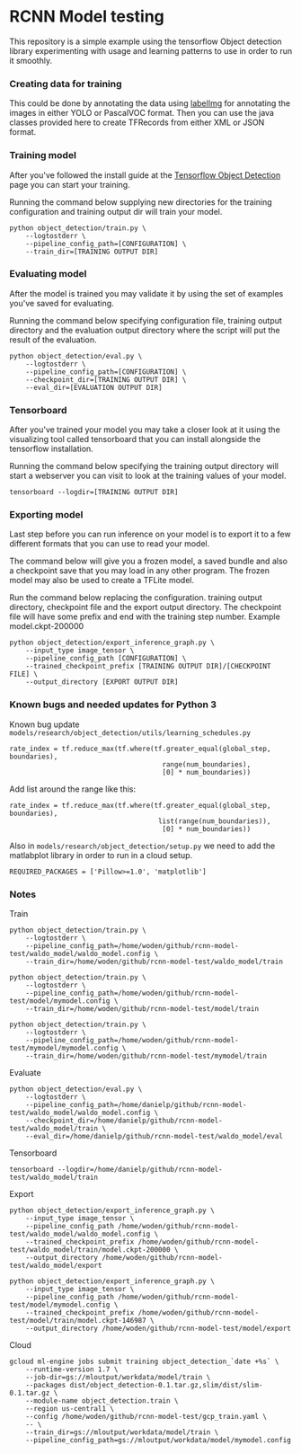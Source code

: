 # RCNN Model testing

This repository is a simple example using the tensorflow Object detection library experimenting with usage and learning 
patterns to use in order to run it smoothly.

### Creating data for training

This could be done by annotating the data using [labelImg](https://github.com/tzutalin/labelImg) for annotating the images in either YOLO or PascalVOC format. Then you can use the java classes provided here to create TFRecords from either XML or JSON format.

### Training model

After you've followed the install guide at the [Tensorflow Object Detection](https://github.com/tensorflow/models/blob/master/research/object_detection/g3doc/installation.md) page you can start your training.

Running the command below supplying new directories for the training configuration and training output dir will train your model.
```
python object_detection/train.py \
    --logtostderr \
    --pipeline_config_path=[CONFIGURATION] \
    --train_dir=[TRAINING OUTPUT DIR]
```

### Evaluating model

After the model is trained you may validate it by using the set of examples you've saved for evaluating.

Running the command below specifying configuration file, training output directory and the evaluation output directory where the script will put the result of the evaluation.
```
python object_detection/eval.py \
    --logtostderr \
    --pipeline_config_path=[CONFIGURATION] \
    --checkpoint_dir=[TRAINING OUTPUT DIR] \
    --eval_dir=[EVALUATION OUTPUT DIR]
```

### Tensorboard

After you've trained your model you may take a closer look at it using the visualizing tool called tensorboard that you can install
alongside the tensorflow installation. 

Running the command below specifying the training output directory will start a webserver you can visit to look at the training values of
your model.
```
tensorboard --logdir=[TRAINING OUTPUT DIR]
```

### Exporting model

Last step before you can run inference on your model is to export it to a few different formats that you can use to read your model.

The command below will give you a frozen model, a saved bundle and also a checkpoint save that you may load in any other program.
The frozen model may also be used to create a TFLite model.

Run the command below replacing the configuration. training output directory, checkpoint file and the export output directory. 
The checkpoint file will have some prefix and end with the training step number. Example model.ckpt-200000
```
python object_detection/export_inference_graph.py \
    --input_type image_tensor \
    --pipeline_config_path [CONFIGURATION] \
    --trained_checkpoint_prefix [TRAINING OUTPUT DIR]/[CHECKPOINT FILE] \
    --output_directory [EXPORT OUTPUT DIR]
```

### Known bugs and needed updates for Python 3

Known bug update ```models/research/object_detection/utils/learning_schedules.py```
```
rate_index = tf.reduce_max(tf.where(tf.greater_equal(global_step, boundaries),
                                      range(num_boundaries),
                                      [0] * num_boundaries))
```

Add list around the range like this:
```
rate_index = tf.reduce_max(tf.where(tf.greater_equal(global_step, boundaries),
                                     list(range(num_boundaries)),
                                      [0] * num_boundaries))
```

Also in ```models/research/object_detection/setup.py``` we need to add the matlabplot library in order to run in a cloud
setup.
```
REQUIRED_PACKAGES = ['Pillow>=1.0', 'matplotlib']
```

### Notes

Train
```
python object_detection/train.py \
    --logtostderr \
    --pipeline_config_path=/home/woden/github/rcnn-model-test/waldo_model/waldo_model.config \
    --train_dir=/home/woden/github/rcnn-model-test/waldo_model/train
```

```
python object_detection/train.py \
    --logtostderr \
    --pipeline_config_path=/home/woden/github/rcnn-model-test/model/mymodel.config \
    --train_dir=/home/woden/github/rcnn-model-test/model/train
```

```
python object_detection/train.py \
    --logtostderr \
    --pipeline_config_path=/home/woden/github/rcnn-model-test/mymodel/mymodel.config \
    --train_dir=/home/woden/github/rcnn-model-test/mymodel/train
```


Evaluate
```
python object_detection/eval.py \
    --logtostderr \
    --pipeline_config_path=/home/danielp/github/rcnn-model-test/waldo_model/waldo_model.config \
    --checkpoint_dir=/home/danielp/github/rcnn-model-test/waldo_model/train \
    --eval_dir=/home/danielp/github/rcnn-model-test/waldo_model/eval
```

Tensorboard
```
tensorboard --logdir=/home/danielp/github/rcnn-model-test/waldo_model/train
```

Export
```
python object_detection/export_inference_graph.py \
    --input_type image_tensor \
    --pipeline_config_path /home/woden/github/rcnn-model-test/waldo_model/waldo_model.config \
    --trained_checkpoint_prefix /home/woden/github/rcnn-model-test/waldo_model/train/model.ckpt-200000 \
    --output_directory /home/woden/github/rcnn-model-test/waldo_model/export
```

```
python object_detection/export_inference_graph.py \
    --input_type image_tensor \
    --pipeline_config_path /home/woden/github/rcnn-model-test/model/mymodel.config \
    --trained_checkpoint_prefix /home/woden/github/rcnn-model-test/model/train/model.ckpt-146987 \
    --output_directory /home/woden/github/rcnn-model-test/model/export
```

Cloud
```
gcloud ml-engine jobs submit training object_detection_`date +%s` \
    --runtime-version 1.7 \
    --job-dir=gs://mloutput/workdata/model/train \
    --packages dist/object_detection-0.1.tar.gz,slim/dist/slim-0.1.tar.gz \
    --module-name object_detection.train \
    --region us-central1 \
    --config /home/woden/github/rcnn-model-test/gcp_train.yaml \
    -- \
    --train_dir=gs://mloutput/workdata/model/train \
    --pipeline_config_path=gs://mloutput/workdata/model/mymodel.config
```
